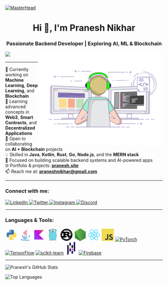 [![MasterHead](https://github.com/user-attachments/assets/5bb334fa-352d-4da1-aa8b-453f56707db8)](https://pranesh.site)

<h1 align="center">Hi 👋, I'm Pranesh Nikhar</h1>

<h3 align="center">Passionate Backend Developer | Exploring AI, ML & Blockchain</h3>



<img align="right" width="400" src="https://raw.githubusercontent.com/devSouvik/devSouvik/master/gif3.gif" />

<img src="https://komarev.com/ghpvc/?username=praneshnikhar&label=👀%20Profile%20Hits&color=570987&style=for-the-badge" />

---

🔭 Currently working on **Machine Learning**, **Deep Learning**, and **Blockchain**  
🌱 Learning advanced concepts in **Web3**, **Smart Contracts**, and **Decentralized Applications**  
🤝 Open to collaborating on **AI + Blockchain** projects  
💡 Skilled in **Java**, **Kotlin**, **Rust**, **Go**, **Node.js**, and the **MERN stack**  
🚀 Focused on building scalable backend systems and AI-powered apps  
🌐 Portfolio & projects: [**pranesh.site**](https://pranesh.site)  
📫 Reach me at: **praneshnikhar@gmail.com**

---

<h3 align="left">Connect with me:</h3>

<p align="left">
  <a href="https://linkedin.com/in/praneshnikhar" target="blank">
    <img align="center" src="https://cdn.jsdelivr.net/gh/devicons/devicon/icons/linkedin/linkedin-original.svg" alt="LinkedIn" width="30" height="30" />
  </a>
  <a href="https://x.com/PraneshNikhar" target="blank">
    <img align="center" src="https://cdn.jsdelivr.net/gh/devicons/devicon/icons/twitter/twitter-original.svg" alt="Twitter" width="30" height="30" />
  </a>
  <a href="https://instagram.com/praneshnikhar" target="blank">
    <img align="center" src="https://raw.githubusercontent.com/rahuldkjain/github-profile-readme-generator/master/src/images/icons/Social/instagram.svg" alt="Instagram" width="30" height="30" />
  </a>
  <a href="https://discord.com/users/784281568939474955" target="blank">
    <img align="center" src="https://cdn.jsdelivr.net/gh/devicons/devicon/icons/discord/discord-original.svg" alt="Discord" width="30" height="30" />
  </a>
</p>

---

<h3 align="left">Languages & Tools:</h3>

<p align="left">
  <a href="https://www.python.org" target="_blank"><img src="https://raw.githubusercontent.com/devicons/devicon/master/icons/python/python-original.svg" alt="Python" width="40" height="40"/></a>
  <a href="https://www.java.com" target="_blank"><img src="https://raw.githubusercontent.com/devicons/devicon/master/icons/java/java-original.svg" alt="Java" width="40" height="40"/></a>
  <a href="https://kotlinlang.org/" target="_blank"><img src="https://raw.githubusercontent.com/devicons/devicon/master/icons/kotlin/kotlin-original.svg" alt="Kotlin" width="40" height="40"/></a>
  <a href="https://golang.org/" target="_blank"><img src="https://raw.githubusercontent.com/devicons/devicon/master/icons/go/go-original.svg" alt="Go" width="40" height="40"/></a>
  <a href="https://www.rust-lang.org/" target="_blank"><img src="https://raw.githubusercontent.com/devicons/devicon/master/icons/rust/rust-plain.svg" alt="Rust" width="40" height="40"/></a>
  <a href="https://nodejs.org/" target="_blank"><img src="https://raw.githubusercontent.com/devicons/devicon/master/icons/nodejs/nodejs-original.svg" alt="Node.js" width="40" height="40"/></a>
  <a href="https://reactjs.org/" target="_blank"><img src="https://raw.githubusercontent.com/devicons/devicon/master/icons/react/react-original.svg" alt="React" width="40" height="40"/></a>
  <a href="https://developer.mozilla.org/en-US/docs/Web/JavaScript" target="_blank"><img src="https://raw.githubusercontent.com/devicons/devicon/master/icons/javascript/javascript-original.svg" alt="JavaScript" width="40" height="40"/></a>
  <a href="https://pytorch.org/" target="_blank"><img src="https://www.vectorlogo.zone/logos/pytorch/pytorch-icon.svg" alt="PyTorch" width="40" height="40"/></a>
  <a href="https://www.tensorflow.org/" target="_blank"><img src="https://www.vectorlogo.zone/logos/tensorflow/tensorflow-icon.svg" alt="TensorFlow" width="40" height="40"/></a>
  <a href="https://scikit-learn.org/" target="_blank"><img src="https://upload.wikimedia.org/wikipedia/commons/0/05/Scikit_learn_logo_small.svg" alt="scikit-learn" width="40" height="40"/></a>
  <a href="https://pandas.pydata.org/" target="_blank"><img src="https://raw.githubusercontent.com/devicons/devicon/master/icons/pandas/pandas-original.svg" alt="Pandas" width="40" height="40"/></a>
  <a href="https://firebase.google.com/" target="_blank"><img src="https://www.vectorlogo.zone/logos/firebase/firebase-icon.svg" alt="Firebase" width="40" height="40"/></a>
</p>

---

![Pranesh's GitHub Stats](https://github-readme-stats.vercel.app/api?username=praneshnikhar&theme=buefy&show_icons=true&hide_border=true&count_private=true)

![Top Languages](https://github-readme-stats.vercel.app/api/top-langs/?username=praneshnikhar&theme=material-palenight&show_icons=true&hide_border=true&layout=compact)
